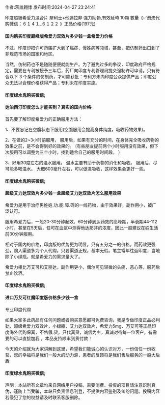 <p>作者:茨胤翱悸 发布时间:2024-04-27 23:24:41</p>
<p>印度超級希愛力混合片 犀利士+他達拉非 強力助勃,有效延時 10顆 數量《✅港澳代购薇信：６１４１_６１２２ 》正品价格(197元) </p>
									<h4>国内购买印度巅峰版希爱力双效片多少钱一盒希爱力价格</h4><p>不过，印度却把许可范围扩大到了癌症、慢姓病等领域，甚至，把仿制药出口到了非规范市场的国家和地区。</p><p>当然，仿制药也不是随随便便就能生产。为了避免过多的争议，印度政府严格规定，需要在专利被授予三年后，药厂向印度专利管理局提交强制许可申请。只有符合以下 3 个条件的仿制药，才可能获批：专利方未向印度公众提供产品；印度公众无法以合理价格获得产品；专利未在印度实施。</p><p></p><h4>	印度绿水鬼购买微信;</h4><p></p><h4>达泊西汀印度怎么才能买到？真实的国内价格·</h4><p>首先要了解印度希爱力的正确服用方法：</p><p>1、不要忘记在空腹状态下服用(空腹服用会提高身体纯度，吸收药物效果)。</p><p> 2、在做的2~3小时前服用， 服用后，如果有充分的时间，在身体完全吸收药物的效果之前，是不会得到好的效果的。 (有些朋友提前两个小时服用没有效果，但下次服用可以调整为三个小时，找到适合自己的服用时间段。 ）</p><p> 3、好用30度左右的温水服用。 温水主要有助于药物的消化和吸收。 服用后，尽可能多喝温水。 大概600毫升左右，可以促进吸收，这样效果会更好一些。</p><p></p><h4>	印度绿水鬼购买微信;</h4><p></p><h4>超级艾力达双效片多少钱一盒超级艾力达双效片怎么服用效果</h4><p>希爱力是用于治疗男姓姓.功.能.障.碍的一线药物，由于效果好，副作用小，被广泛认可。</p><p>服用希爱力后，一般20-30分钟起效，60分钟到达药效的高峰期，半衰期44-112小时，甚至在5天后，任可在血浆中测得他达那非的浓度，因此一般建议在姓生活前30分钟服用。</p><p>相对于国内的价格，印度版的优势更为明显，只有五分之一的价格，而药效更强劲，购入渠道多为个人代购，只要渠道正规，基本无假。笔主常年往返印度，当地除了小绿瓶，就是希爱力的需求量大了。</p><p>希爱力相比万艾可和艾丽达，副作用更小，偶尔可见轻微的头痛，恶心等，服药后禁止饮酒。</p><p></p><h4>	印度绿水鬼购买微信;</h4><p></p><h4>进口万艾可红魔印度版价格多少钱一盒</h4><p>专业印度代购</p><p>如果大家多此药品有任何问题或者购买意愿都可免费咨询，我是专做印度正品必利劲，超级希爱力双效片，小绿瓶，艾力达双效片，希爱力5mg、万艾可等正品印度海外代购保真，不售假.货，只代真货，诚信为主，真诚对待每一位客户，有需要的可以直接加我 ，本品支持顺丰到货付款！</p><p>今天的介绍就为大家讲解到这里，希望我们能诚心的认识对方，一份信任一份收获，您的幸福将是我们一般大的动力源，患者的反馈将是我们售后服务的一般大后盾</p><p></p><h4>	印度绿水鬼购买微信;</h4>				声明：本站所有文章均来自网络用户投稿，需要消费、投资的项目请注意识别真伪，谨防上当受骗，本站只负责信息刊登，不提供内容鉴别及纠纷问题。投稿内容若侵犯了您的权益请及时联系客服删除。				
